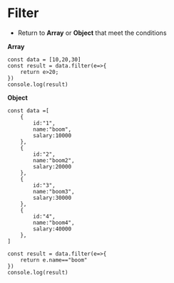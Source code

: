 # Filter
- Return to **Array** or **Object** that meet the conditions

**Array**

```
const data = [10,20,30]
const result = data.filter(e=>{
    return e>20;
})
console.log(result)
```
**Object**

```
const data =[
    {
        id:"1",
        name:"boom",
        salary:10000
    },
    {
        id:"2",
        name:"boom2",
        salary:20000
    },
    {
        id:"3",
        name:"boom3",
        salary:30000
    },
    {
        id:"4",
        name:"boom4",
        salary:40000
    },
]

const result = data.filter(e=>{
    return e.name=="boom"
})
console.log(result)
```